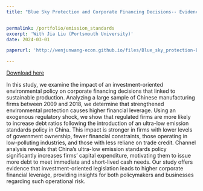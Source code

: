 ```yaml
---
title: "Blue Sky Protection and Corporate Financing Decisions-- Evidence from Ultra-low Emission Standards Policy"


permalink: /portfolio/emission_standards
excerpt: 'With Jia Liu (Portsmouth University)'
date: 2024-03-01

paperurl: 'http://wenjunwang-econ.github.io/files/Blue_sky_protection-EmissionStandards-V6_GitHub.pdf'

---
```

[Download here](http://wenjunwang-econ.github.io/files/Blue_sky_protection-EmissionStandards-V6_GitHub.pdf)

In this study, we examine the impact of an investment-oriented environmental policy on corporate financing decisions that linked to sustainable production. Analyzing a large sample of Chinese manufacturing firms between 2009 and 2018, we determine that strengthened environmental protection causes higher financial leverage. Using an exogenous regulatory shock, we show that regulated firms are more likely to increase debt ratios following the
introduction of an ultra-low emission standards policy in China. This impact is stronger in firms with lower levels of government ownership, fewer financial constraints, those operating in low-polluting industries, and those with less reliane on trade credit. Channel analysis reveals that China’s ultra-low emission standards policy significantly increases firms’ capital expenditure, motivating them to issue more debt to meet immediate and
short-lived cash needs. Our study offers evidence that investment-oriented legislation leads to higher corporate financial leverage, providing insights for both policymakers and businesses regarding such operational risk.
